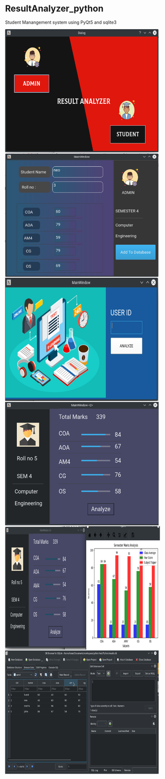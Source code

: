 # ResultAnalyzer_python
Student Manangement system using PyQt5 and sqlite3

<img src = "screenshots/main.png" width = "500" height = "400">
<img src = "screenshots/admin.png" width = "500" height = "400">
<img src = "screenshots/student_login.png" width = "500" height = "400">
<img src = "screenshots/student.png" width = "500" height = "400">
<img src = "screenshots/analyze.png"width = "800" height = "400">
<img src = "screenshots/db.png" width = "500" height = "400">

